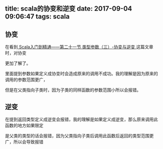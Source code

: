 title: scala的协变和逆变
date: 2017-09-04 09:06:47
tags: scala
---

## 协变

在看到[ Scala入门到精通——第二十一节 类型参数（三）-协变与逆变 ](http://blog.csdn.net/lovehuangjiaju/article/details/47360869)这篇文章时，对协变

更加了解了。

里面提到参数如果定义成协变时会造成原来的调用不成功。我的理解是因为原来的调用的参数范围更广，

但是在父类指向子类时，因为子类的同样函数的参数范围小所以会报错。


## 逆变

在提到返回类型定义成逆变会报错，我的理解是如果定义成逆变，那么原来调用此函数的地方如果限定

是父类的类型的话会报错，因为父类指向子类后调用此函数后返回的类型范围更广，所以会导致报错

